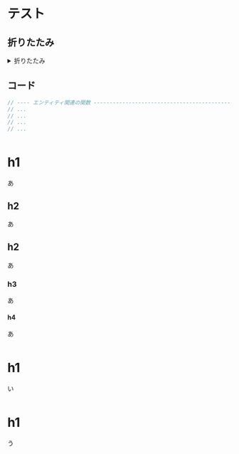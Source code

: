 <style type="text/css">
<!--
h1 { margin-top: 50px; }
h2 { margin-top: 30px; }
details { margin-top: 8px; }
div.appendix { border-style: solid; padding: 12px }
--> 
</style>

# テスト

## 折りたたみ

<details>
<summary>折りたたみ</summary><div class="appendix">

**ああああ**

ああああ
</div></details>

## コード

```javascript
// ---- エンティティ関連の関数 --------------------------------------------------
// ...
// ...
// ...
// ...
```

# h1
あ
## h2
あ
## h2
あ
### h3
あ
#### h4
あ
# h1
い
# h1
う
